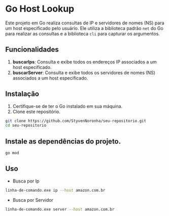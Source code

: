 # Go Host Lookup

Este projeto em Go realiza consultas de IP e servidores de nomes (NS) para um host especificado pelo usuário. Ele utiliza a biblioteca padrão `net` do Go para realizar as consultas e a biblioteca `cli` para capturar os argumentos.

## Funcionalidades

1. **buscarIps**: Consulta e exibe todos os endereços IP associados a um host especificado.
2. **buscarServer**: Consulta e exibe todos os servidores de nomes (NS) associados a um host especificado.

## Instalação

1. Certifique-se de ter o Go instalado em sua máquina.
2. Clone este repositório.

```bash
git clone https://github.com/StyvenNoronha/seu-repositorio.git
cd seu-repositorio
```

## Instale as dependências do projeto.
```bash
go mod
```
## Uso

- Busca por Ip
```bash
linha-de-comando.exe ip --host amazon.com.br
```

- Busca por Servidor
```bash
linha-de-comando.exe server --host amazon.com.br
```


